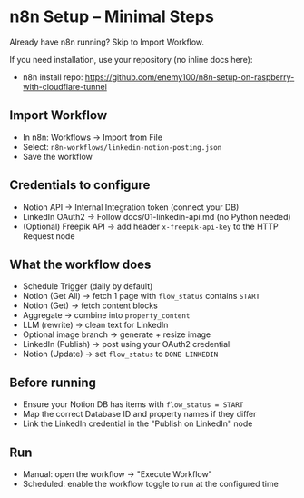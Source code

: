 # n8n Setup – Minimal Steps

Already have n8n running? Skip to Import Workflow.

If you need installation, use your repository (no inline docs here):
- n8n install repo: https://github.com/enemy100/n8n-setup-on-raspberry-with-cloudflare-tunnel

## Import Workflow
- In n8n: Workflows → Import from File
- Select: `n8n-workflows/linkedin-notion-posting.json`
- Save the workflow

## Credentials to configure
- Notion API → Internal Integration token (connect your DB)
- LinkedIn OAuth2 → Follow docs/01-linkedin-api.md (no Python needed)
- (Optional) Freepik API → add header `x-freepik-api-key` to the HTTP Request node

## What the workflow does
- Schedule Trigger (daily by default)
- Notion (Get All) → fetch 1 page with `flow_status` contains `START`
- Notion (Get) → fetch content blocks
- Aggregate → combine into `property_content`
- LLM (rewrite) → clean text for LinkedIn
- Optional image branch → generate + resize image
- LinkedIn (Publish) → post using your OAuth2 credential
- Notion (Update) → set `flow_status` to `DONE LINKEDIN`

## Before running
- Ensure your Notion DB has items with `flow_status = START`
- Map the correct Database ID and property names if they differ
- Link the LinkedIn credential in the "Publish on LinkedIn" node

## Run
- Manual: open the workflow → "Execute Workflow"
- Scheduled: enable the workflow toggle to run at the configured time

